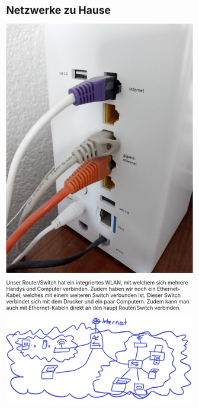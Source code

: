 # Netzwerke zu Hause

![Der WLAN-Switch-Router zu Hause](wsr.jpg)

Unser Router/Switch hat ein integriertes WLAN, mit welchem sich mehrere Handys und Computer verbinden. Zudem haben wir noch ein Ethernet-Kabel, welches mit einem weiteren Switch verbunden ist. Dieser Switch verbindet sich mit dem Drucker und ein paar Computern. Zudem kann man auch mit Ethernet-Kabeln direkt an den haupt Router/Switch verbinden. 

![Unser Netzwerk zu Hause](netzwerk.png)